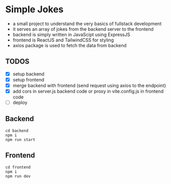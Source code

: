 # Simple Jokes
- a small project to understand the very basics of fullstack development
- it serves an array of jokes from the backend server to the frontend
- backend is simply written in JavaScipt using ExpressJS
- frontend is ReactJS and TailwindCSS for styling
- axios package is used to fetch the data from backend
  
## TODOS
- [x] setup backend
- [x] setup frontend
- [x] merge backend with frontend (send request using axios to the endpoint)
- [x] add cors in server.js backend code or proxy in vite.config.js in frontend code
- [ ] deploy

## Backend
```
cd backend
npm i
npm run start
```

## Frontend
```
cd frontend
npm i
npm run dev
```
